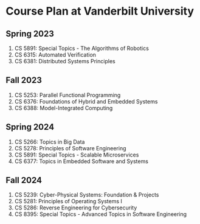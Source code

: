 # Course Plan at Vanderbilt University

## Spring 2023 
1. CS 5891: Special Topics - The Algorithms of Robotics
2. CS 6315: Automated Verification
3. CS 6381: Distributed Systems Principles

## Fall 2023 
1. CS 5253: Parallel Functional Programming
2. CS 6376: Foundations of Hybrid and Embedded Systems
3. CS 6388: Model-Integrated Computing

## Spring 2024 
1. CS 5266: Topics in Big Data
2. CS 5278: Principles of Software Engineering
3. CS 5891: Special Topics - Scalable Microservices
4. CS 6377: Topics in Embedded Software and Systems

## Fall 2024
1. CS 5239: Cyber-Physical Systems: Foundation & Projects
2. CS 5281: Principles of Operating Systems I
3. CS 5286: Reverse Engineering for Cybersecurity
4. CS 8395: Special Topics - Advanced Topics in Software Engineering
